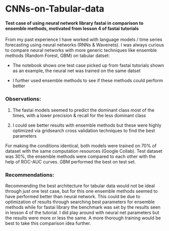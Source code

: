 # CNNs-on-Tabular-data

#### Test case of using neural network library fastai in comparison to ensemble methods, motivated from lesson 4 of fastai tutorials

From my past experience I have worked with language models / time series forecasting using neural networks (RNNs & Wavenets). I was always curious to compare neural networks with more generic techniques like ensemble methods (Random Forest, GBM) on tabular datset:

* The notebook shows one test case picked up from fastai tutorials shown as an example, the neural net was trained on the same datset

* I further used ensemble methods to see if these methods could perform better

### Observations:

1. The fastai models seemed to predict the dominant class most of the times, with a lower precision & recall for the less dominant class

2. I could see better results with ensemble methods but these were highly optimized via gridsearch cross validation techniques to find the best parameters

For making the conditions identical, both models were trained on 70% of dataset with the same computation resources (Google Collab). Test dataset was 30%, the ensemble methods were compared to each other with the help of ROC-AUC curves. GBM performed the best on test set.

### Recommendations:

Recommending the best architecture for tabular data would not be ideal through just one test case, but for this one ensemble methods seemed to have performed better than neural network. This could be due to optimization of results through searching best parameters for ensemble methods while for fastai library the benchmark was set by the results seen in lesson 4 of the tutorial. I did play around with neural net parameters but the results were more or less the same. A more thorough training would be best to take this comparison idea further.

